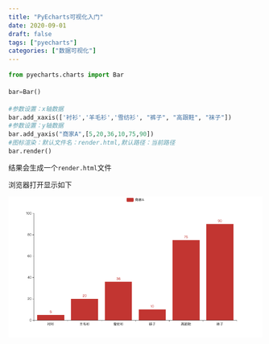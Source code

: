 ```yaml
---
title: "PyEcharts可视化入门"
date: 2020-09-01
draft: false
tags: ["pyecharts"]
categories: ["数据可视化"]
---
```


```python
from pyecharts.charts import Bar

bar=Bar()

#参数设置：x轴数据
bar.add_xaxis(['衬衫','羊毛衫','雪纺衫', "裤子", "高跟鞋", "袜子"])
#参数设置：y轴数据
bar.add_yaxis("商家A",[5,20,36,10,75,90])
#图标渲染：默认文件名：render.html,默认路径：当前路径
bar.render()
```

结果会生成一个`render.html`文件

浏览器打开显示如下

![pyecharts入门01](/images/202009/pyecharts入门01.png)